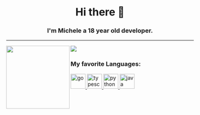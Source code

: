 <h1 align="center">Hi there 👋</h1>
<h3 align="center">I'm Michele a 18 year old developer.</h3>

--- 

<div>
  <img height="170" align="left" src="https://github-readme-stats.vercel.app/api?username=ArcaneDiver&count_private=true&show_icons=true&include_all_commits=true" />
  <img src="https://github-readme-stats.vercel.app/api/top-langs/?username=ArcaneDiver&layout=compact" />
</div>

<h3 align="left">My favorite Languages:</h3>
<p align="left">
  <a href="https://golang.org" target="_blank"> <img src="https://devicons.github.io/devicon/devicon.git/icons/go/go-original.svg" alt="go" width="40" height="40"/> </a>
  <a href="https://www.typescriptlang.org/" target="_blank"> <img src="https://devicons.github.io/devicon/devicon.git/icons/typescript/typescript-original.svg" alt="typescript" width="40" height="40"/> </a>
  <a href="https://www.python.org" target="_blank"> <img src="https://devicons.github.io/devicon/devicon.git/icons/python/python-original.svg" alt="python" width="40" height="40"/> </a> 
  <a href="https://www.java.com" target="_blank"> <img src="https://devicons.github.io/devicon/devicon.git/icons/java/java-original-wordmark.svg" alt="java" width="40" height="40"/> </a>
</p>
